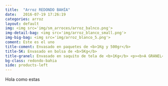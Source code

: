 ```yaml
---
title:  "Arroz REDONDO BAHÍA"
date:   2016-07-19 17:26:19
categories: arroz
layout: default
img: <img src='img/sm_arroces/arroz_balnco.png'>
img-detail-bag: <img src='img/arroz_blanco_small.png'>
img-big-bag: <img src='img/arroz_blanco_5.png'>
coment: Este es el uno
title-coment: Envasado en paquetes de <b>1Kg y 500gr</b>
title-5K: Envasado en bolsa de <b>5Kg</b>
title-granel: Envasado en saquito de tela de <b>1Kg</b> <p><b>A GRANEL</b><br> Envasado en sacos de <b>10Kg y 25Kg</b> 
bg-class: redondo-bahia  
side: products-left
---
```


Hola como estas